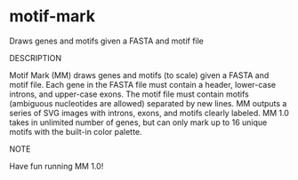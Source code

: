 # motif-mark
Draws genes and motifs given a FASTA and motif file

DESCRIPTION

Motif Mark (MM) draws genes and motifs (to scale) given a FASTA and motif file. 
Each gene in the FASTA file must contain a header, lower-case introns, and upper-case exons. The motif file must contain motifs (ambiguous nucleotides are allowed) separated by new lines. 
MM outputs a series of SVG images with introns, exons, and motifs clearly labeled. 
MM 1.0 takes in unlimited number of genes, but can only mark up to 16 unique motifs with the built-in color palette.

NOTE 

Have fun running MM 1.0! 
